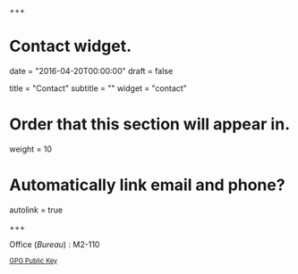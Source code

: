 +++
# Contact widget.

date = "2016-04-20T00:00:00"
draft = false

title = "Contact"
subtitle = ""
widget = "contact"

# Order that this section will appear in.
weight = 10

# Automatically link email and phone?
autolink = true

+++

Office (*Bureau*) : M2-110

<small><span class="fa fa-key"></span> [GPG Public Key](/pubkey.asc)</small>
